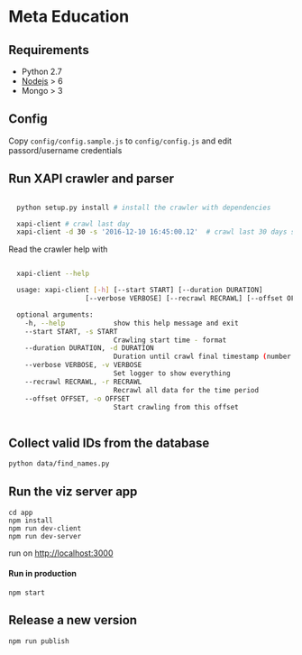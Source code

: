 # Meta Education


## Requirements

* Python 2.7
* [Nodejs](https://nodejs.org/en/) > 6
* Mongo > 3

## Config

Copy `config/config.sample.js` to `config/config.js` and edit passord/username credentials

## Run XAPI crawler and parser

```bash

  python setup.py install # install the crawler with dependencies

  xapi-client # crawl last day
  xapi-client -d 30 -s '2016-12-10 16:45:00.12'  # crawl last 30 days starting from Oct 12, 4:45pm

```

Read the crawler help with


```bash

  xapi-client --help

  usage: xapi-client [-h] [--start START] [--duration DURATION]
                   [--verbose VERBOSE] [--recrawl RECRAWL] [--offset OFFSET]

  optional arguments:
    -h, --help            show this help message and exit
    --start START, -s START
                          Crawling start time - format
    --duration DURATION, -d DURATION
                          Duration until crawl final timestamp (number of days)
    --verbose VERBOSE, -v VERBOSE
                          Set logger to show everything
    --recrawl RECRAWL, -r RECRAWL
                          Recrawl all data for the time period
    --offset OFFSET, -o OFFSET
                          Start crawling from this offset



```

## Collect valid IDs from the database

```bash
python data/find_names.py
```

## Run the viz server app

```
cd app
npm install
npm run dev-client
npm run dev-server
```

run on [http://localhost:3000](http://localhost:3000)

#### Run in production

```
npm start
```

## Release a new version

```
npm run publish
```
